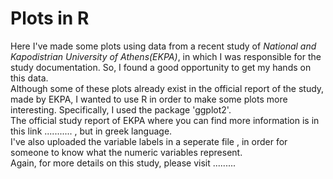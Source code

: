 # **Plots in R**
Here I've made some plots using data from a recent study of *National and Kapodistrian University of Athens(EKPA)*, in which I was responsible for the study documentation. So, I found a good opportunity to get my hands on this data.\
Although some of these plots already exist in the official report of the study, made by EKPA, I wanted to use R in order to make some plots more interesting. Specifically, I used the package 'ggplot2'.\
The official study report of EKPA where you can find more information is in this link ........... , but in greek language.\
I've also uploaded the variable labels in a seperate file , in order for someone to know what the numeric variables represent.\
Again, for more details on this study, please visit .........
